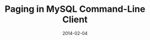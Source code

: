 ---
layout: page
title: "Paging in MySQL Command-Line Client"
date: 2014-02-04
categories: [Linux, MySQL]
teaser: "The error tolerance of cron jobs in Cronless, the web-based cron job and port monitoring service, is now increased for all membership types. Error tolerance is the number of consecutive failures a cron job returns."

---